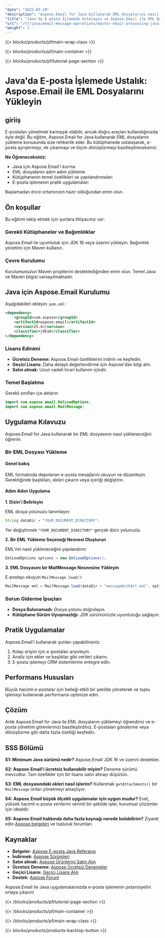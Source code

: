 ```yaml
---
"date": "2025-05-29"
"description": "Aspose.Email for Java kullanarak EML dosyalarını nasıl verimli bir şekilde yükleyeceğinizi ve işleyeceğinizi öğrenin. E-posta yönetimi becerilerinizi geliştirin ve projelerinizi hızlandırın."
"title": "Java'da E-posta İşlemede Ustalaşın ve Aspose.Email ile EML Dosyalarını Yükleyin"
"url": "/tr/java/email-message-operations/master-email-processing-java-aspose-email/"
"weight": 1
---
```


{{< blocks/products/pf/main-wrap-class >}}

{{< blocks/products/pf/main-container >}}

{{< blocks/products/pf/tutorial-page-section >}}
# Java'da E-posta İşlemede Ustalık: Aspose.Email ile EML Dosyalarını Yükleyin

## giriiş

E-postaları yönetmek karmaşık olabilir, ancak doğru araçları kullandığınızda öyle değil. Bu eğitim, Aspose.Email for Java kullanarak EML dosyalarını yükleme konusunda size rehberlik eder. Bu kütüphanede ustalaşarak, e-posta ayrıştırmayı, ek çıkarmayı ve biçim dönüştürmeyi basitleştireceksiniz.

**Ne Öğreneceksiniz:**
- Java için Aspose.Email'i kurma
- EML dosyalarını adım adım yükleme
- Kütüphanenin temel özellikleri ve yapılandırmaları
- E-posta işlemenin pratik uygulamaları

Başlamadan önce ortamınızın hazır olduğundan emin olun.

## Ön koşullar

Bu eğitimi takip etmek için şunlara ihtiyacınız var:

### Gerekli Kütüphaneler ve Bağımlılıklar

Aspose.Email ile uyumluluk için JDK 16 veya üzerini yükleyin. Bağımlılık yönetimi için Maven kullanın.

### Çevre Kurulumu

Kurulumunuzun Maven projelerini desteklediğinden emin olun. Temel Java ve Maven bilgisi varsayılmaktadır.

## Java için Aspose.Email Kurulumu

Aşağıdakileri ekleyin: `pom.xml`:

```xml
<dependency>
    <groupId>com.aspose</groupId>
    <artifactId>aspose-email</artifactId>
    <version>25.4</version>
    <classifier>jdk16</classifier>
</dependency>
```

### Lisans Edinimi

- **Ücretsiz Deneme:** Aspose.Email özelliklerini indirin ve keşfedin.
- **Geçici Lisans:** Daha detaylı değerlendirme için Aspose'dan bilgi alın.
- **Satın almak:** Uzun vadeli ticari kullanım içindir.

### Temel Başlatma

Gerekli sınıfları içe aktarın:

```java
import com.aspose.email.EmlLoadOptions;
import com.aspose.email.MailMessage;
```

## Uygulama Kılavuzu

Aspose.Email for Java kullanarak bir EML dosyasının nasıl yükleneceğini öğrenin.

### Bir EML Dosyası Yükleme

#### Genel bakış

EML formatında depolanan e-posta mesajlarını okuyun ve düzenleyin. Gerektiğinde başlıkları, ekleri çıkarın veya içeriği değiştirin.

#### Adım Adım Uygulama

**1. Dizin'i Belirleyin**

EML dosya yolunuzu tanımlayın:

```java
String dataDir = "YOUR_DOCUMENT_DIRECTORY";
```

Yer değiştirmek `"YOUR_DOCUMENT_DIRECTORY"` gerçek dizin yolunuzla.

**2. Bir EML Yükleme Seçeneği Nesnesi Oluşturun**

EML'nin nasıl yükleneceğini yapılandırın:

```java
EmlLoadOptions options = new EmlLoadOptions();
```

**3. EML Dosyasını bir MailMessage Nesnesine Yükleyin**

E-postayı okuyun `MailMessage.load()`:

```java
MailMessage eml = MailMessage.load(dataDir + "messageWithAtt.eml", options);
```

### Sorun Giderme İpuçları

- **Dosya Bulunamadı:** Dosya yolunu doğrulayın.
- **Kütüphane Sürüm Uyuşmazlığı:** JDK sürümünüzle uyumluluğu sağlayın.

## Pratik Uygulamalar

Aspose.Email'i kullanarak şunları yapabilirsiniz:
1. Kolay erişim için e-postaları arşivleyin.
2. Analiz için ekler ve başlıklar gibi verileri çıkarın.
3. E-posta işlemeyi CRM sistemlerine entegre edin.

## Performans Hususları

Büyük hacimli e-postalar için belleği etkili bir şekilde yöneterek ve toplu işlemeyi kullanarak performansı optimize edin.

## Çözüm

Artık Aspose.Email for Java ile EML dosyalarını yüklemeyi öğrendiniz ve e-posta yönetimi görevlerinizi basitleştirdiniz. E-postaları gönderme veya dönüştürme gibi daha fazla özelliği keşfedin.

## SSS Bölümü

**S1: Minimum Java sürümü nedir?**
Aspose.Email JDK 16 ve üzerini destekler.

**S2: Aspose.Email'i ücretsiz kullanabilir miyim?**
Deneme sürümü mevcuttur. Tam özellikler için bir lisans satın almayı düşünün.

**S3: EML dosyasındaki ekleri nasıl işlerim?**
Kullanmak `getAttachments()` bir `MailMessage` onları yönetmeyi amaçlıyor.

**S4: Aspose.Email büyük ölçekli uygulamalar için uygun mudur?**
Evet, yüksek hacimli e-posta verilerini verimli bir şekilde işler, kurumsal çözümler için idealdir.

**S5: Aspose.Email hakkında daha fazla kaynağı nerede bulabilirim?**
Ziyaret edin [Aspose belgeleri](https://reference.aspose.com/email/java/) ve topluluk forumları.

## Kaynaklar
- **Belgeler:** [Aspose E-posta Java Referansı](https://reference.aspose.com/email/java/)
- **İndirmek:** [Aspose Sürümleri](https://releases.aspose.com/email/java/)
- **Satın almak:** [Aspose Ürünlerini Satın Alın](https://purchase.aspose.com/buy)
- **Ücretsiz Deneme:** [Aspose Ücretsiz Denemeler](https://releases.aspose.com/email/java/)
- **Geçici Lisans:** [Geçici Lisans Alın](https://purchase.aspose.com/temporary-license/)
- **Destek:** [Aspose Forum](https://forum.aspose.com/c/email/10)

Aspose.Email ile Java uygulamalarınızda e-posta işlemenin potansiyelini ortaya çıkarın!

{{< /blocks/products/pf/tutorial-page-section >}}

{{< /blocks/products/pf/main-container >}}

{{< /blocks/products/pf/main-wrap-class >}}

{{< blocks/products/products-backtop-button >}}